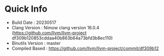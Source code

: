 # Quick Info
* Build Date : 20230517
* Clang Version : Nimow clang version 16.0.4 (https://github.com/llvm/llvm-project df309b120853cddaa40b863b64a73bfd3b8ec110)
* Binutils Version : master
* Compiled Based : https://github.com/llvm/llvm-project/commit/df309b12

